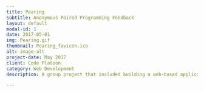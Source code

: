 ```yaml
---
title: Pearing 
subtitle: Anonymous Paired Programming Feedback
layout: default
modal-id: 1
date: 2017-05-01
img: Pearing.gif
thumbnail: Pearing_favicon.ico
alt: image-alt
project-date: May 2017
client: Code Platoon
category: Web Development
description: A group project that included building a web-based application that allows anonymous feedback for and from programming pairing partners. The technologies used were Ruby on Rails, React, Postgresql, Heroku, and Git. 

---
```

